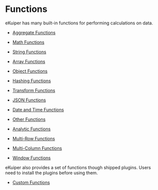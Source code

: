 # Functions

eKuiper has many built-in functions for performing calculations on data.

- [Aggregate Functions](./aggregate_functions.md)
- [Math Functions](./mathematical_functions.md)
- [String Functions](./string_functions.md)
- [Array Functions](./array_functions.md)
- [Object Functions](./object_functions.md)
- [Hashing Functions](./hashing_functions.md)
- [Transform Functions](./transform_functions.md)
- [JSON Functions](./json_functions.md)
- [Date and Time Functions](./datetime_functions.md)
- [Other Functions](./other_functions.md)

- [Analytic Functions](./analytic_functions.md)
- [Multi-Row Functions](./multi_row_functions.md)
- [Multi-Column Functions](./multi_column_functions.md)
- [Window Functions](./window_functions.md)

eKuiper also provides a set of functions though shipped plugins. Users need to install the plugins before using them.

- [Custom Functions](./custom_functions.md)
